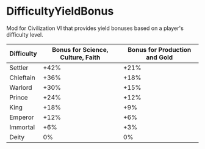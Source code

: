 # DifficultyYieldBonus
Mod for Civilization VI that provides yield bonuses based on a player's difficulty level.

| Difficulty | Bonus for Science, Culture, Faith | Bonus for Production and Gold
| ------------- | ------------- | ------------- |
| Settler  | +42%  | +21%  |
| Chieftain | +36%  | +18%  |
| Warlord | +30% | +15%  |
| Prince  | +24% | +12% |
| King  | +18%  | +9% |
| Emperor  | +12%  | +6% |
| Immortal | +6%  | +3%  |
| Deity | 0% | 0% |
